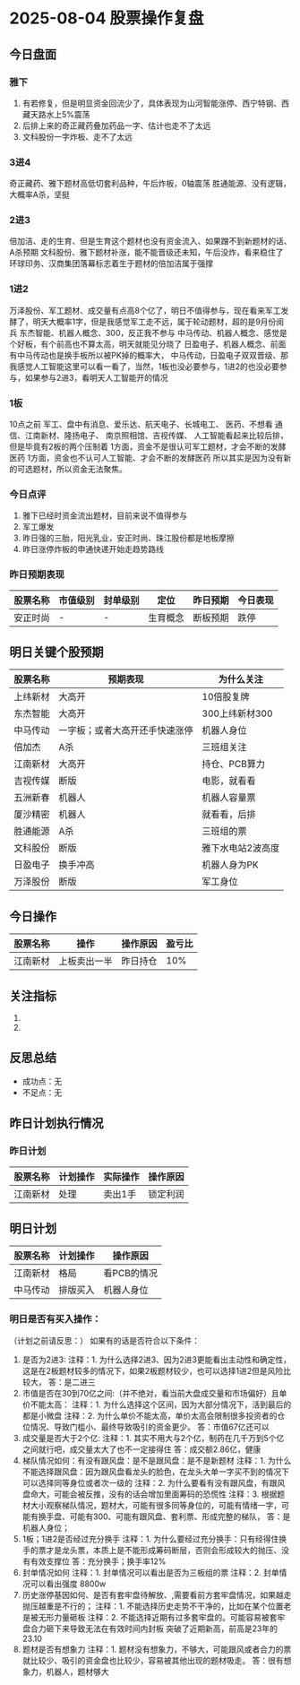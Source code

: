 # 2025-08-04 股票操作复盘

## 今日盘面
### 雅下
1. 有若修复，但是明显资金回流少了，具体表现为山河智能涨停、西宁特钢、西藏天路水上5%震荡
2. 后排上来的奇正藏药叠加药品一字、估计也走不了太远
3. 文科股份一字炸板、走不了太远

### 3进4
奇正藏药、雅下题材高低切套利品种，午后炸板，0轴震荡
胜通能源、没有逻辑，大概率A杀，坚挺
### 2进3
倍加洁、走的生育、但是生育这个题材也没有资金流入、如果蹭不到新题材的话、A杀预期
文科股份、雅下题材补涨，能不能晋级还未知，午后没炸，看来稳住了
环球印务、汉商集团落幕标志着生于题材的倍加洁属于强撑
### 1进2
万泽股份、军工题材、成交量有点高8个亿了，明日不值得参与，现在看来军工发酵了，明天大概率1字，但是我感觉军工走不远，属于轮动题材，超的是9月份阅兵
东杰智能、机器人概念、300，反正我不参与
中马传动、机器人概念、感觉是个好板，有个前高也不算太高，明天就能见分晓了
日盈电子、机器人概念、前面有中马传动也是换手板所以被PK掉的概率大， 中马传动，日盈电子双双晋级、那我感觉人工智能这里可以看一看了，当然，1板也没必要参与，1进2的也没必要参与，如果参与2进3，看明天人工智能开的情况
### 1板
10点之前
军工、盘中有消息、爱乐达、航天电子、长城电工、
医药、不想看
通信、江南新材、隆扬电子、
南京照相馆、吉视传媒、
人工智能看起来比较后排，但是毕竟有2板的两个压制着
1方面，资金不是很认可军工题材，才会不断的发酵医药
1方面，资金也不认可人工智能、才会不断的发酵医药
所以其实是因为没有新的可选题材，所以资金无法聚焦。

### 今日点评
1. 雅下已经时资金流出题材，目前来说不值得参与
2. 军工爆发
3. 昨日强的三胎，阳光乳业，安正时尚、珠江股份都是地板摩擦
4. 昨日涨停炸板的申通快递开始走趋势路线

### 昨日预期表现

| 股票名称 | 市值级别 | 封单级别 | 定位 | 昨日预期 | 今日表现 |
|---------|----------|----------|------|----------|----------|
| 安正时尚 | - | - | 生育概念 | 断板预期 | 跌停 |

## 明日关键个股预期
| 股票名称 | 预期表现 | 为什么关注 |
|---------|----------|------------|
| 上纬新材 | 大高开 | 10倍股复牌 |
| 东杰智能 | 大高开 | 300上纬新材300 |
| 中马传动 | 一字板；或者大高开还手快速涨停 | 机器人身位 |
| 倍加杰 | A杀 | 三班组关注 |
| 江南新材 | 大高开 | 持仓、PCB算力 |
| 吉视传媒 | 断版 | 电影，就看看 |
| 五洲新春 | 机器人 | 机器人容量票 |
| 厦沙精密 | 机器人 | 就看看，后排 |
| 胜通能源 | A杀 | 三班组的票 |
| 文科股份 | 断版 | 雅下水电站2波高度 |
| 日盈电子 | 换手冲高 | 机器人身为PK |
| 万泽股份 | 断版 | 军工身位 |

## 今日操作

| 股票名称 | 操作 | 操作原因 | 盈亏比 |
|---------|------|----------|--------|
| 江南新材 | 上板卖出一半 | 昨日持仓 | 10% |

## 关注指标
1. 
2. 

## 反思总结
- 成功点：无
- 不足点：无

## 昨日计划执行情况
### 昨日计划

| 股票名称 | 计划操作 | 实际操作 | 操作原因 |
|---------|----------|----------|----------|
| 江南新材 | 处理 | 卖出1手 | 锁定利润 |

## 明日计划
| 股票名称 | 计划操作 | 操作原因 |
|---------|----------|----------|
| 江南新材 | 格局 | 看PCB的情况 |
| 中马传动 | 排版买入 | 机器人身位 |

### 明日是否有买入操作：
（计划之前请反思：）
如果有的话是否符合以下条件：
1. 是否为2进3:
   注释：1. 为什么选择2进3、因为2进3更能看出主动性和确定性，这是在2板题材较多的情况下，如果2板题材较少，也可以选择1进2但是风险比较大，
   答：是二进三
2. 市值是否在30到70亿之间:（并不绝对，看当前大盘成交量和市场偏好）且单价不能太高：
   注释：1. 为什么选择这个区间，因为大部分情况下，活到最后的都是小微盘
   注释：2. 为什么单价不能太高，单价太高会限制很多投资者的仓位情况、导致门槛小、最终导致吸引的资金更少。
   答：市值67亿还可以
3. 成交量是否大于2个亿:
   注释：1. 其实不用大与2个亿，制药在几千万到5个亿之间就行吧，成交量太大了也不一定接得住
   答：成交额2.86亿，健康
4. 梯队情况如何：有没有跟风盘：是不是跟风盘：是不是新题材
   注释：1. 为什么不能选择跟风盘：因为跟风盘看龙头的脸色，在龙头大单一字买不到的情况下可以选择同等身位或者次一级的
   注释：2. 为什么要看有没有跟风盘，有跟风盘命大，可能会被反推，没有的话会增加里面筹码的恐慌性
   注释：3. 根据题材大小观察梯队情况，题材大，可能有很多同等身位的，可能有情绪一字，可能有换手盘、可能有300、可能有跟风盘、套利票、形成完整的梯队，
   答：是机器人身位；
5. 1板；1进2是否经过充分换手
   注释：1. 为什么要经过充分换手：只有经得住换手的票才是龙头票，本质上是不能形成筹码断层，否则会形成较大的抛压、没有有效支撑位
   答：充分换手；换手率12%
6. 封单情况如何
   注释：1. 封单情况可以看出是否为三板组的票
   注释：2. 封单情况可以看出强度
   8800w
7. 历史涨停基因如何、是否有套牢盘待解放、,需要看前方套牢盘情况，如果越走抛压越重是不行的；
   注释：1. 不能选择历史走势不干净的，比如在某个位置老是被无形力量砸板
   注释：2. 不能选择近期有过多套牢盘的。可能容易被套牢盘合力砸下来导致无法在有效时间内封板
   突破了近期新高，前高是23年的23.10
8. 题材是否有想象力
   注释：1. 题材没有想象力，不够大，可能跟风或者合力的票就比较少、吸引的资金盘也比较少，容易被其他出现的题材吸走。
   答：很有想象力，机器人，题材够大
